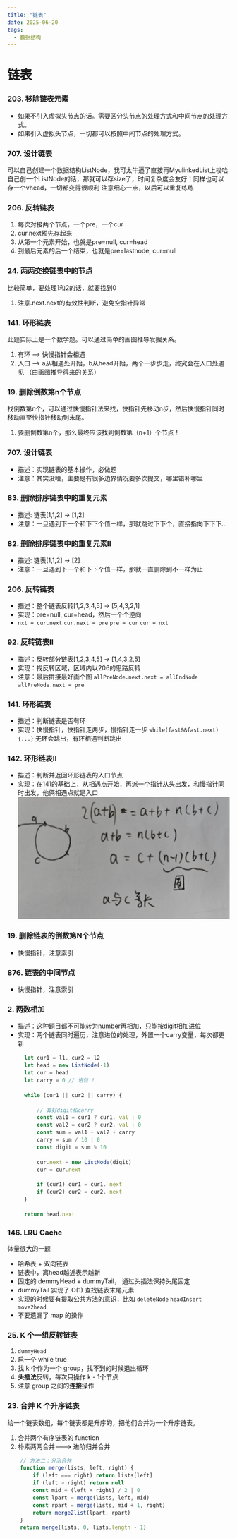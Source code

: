 ```yaml
---
title: "链表"
date: 2025-06-20
tags:
  - 数据结构
---
```

# 链表

### 203. 移除链表元素

* 如果不引入虚拟头节点的话。需要区分头节点的处理方式和中间节点的处理方式。
* 如果引入虚拟头节点，一切都可以按照中间节点的处理方式。

### 707. 设计链表
可以自己创建一个数据结构ListNode，我可太牛逼了直接再MyulinkedList上梭哈
自己创一个ListNode的话，那就可以存size了，时间复杂度会友好！同样也可以存一个vhead，一切都变得很顺利
注意细心一点，以后可以重复练练

### 206. 反转链表
1. 每次对接两个节点，一个pre，一个cur
2. cur.next预先存起来
3. 从第一个元素开始，也就是pre=null, cur=head 
4. 到最后元素的后一个结束，也就是pre=lastnode, cur=null 

### 24. 两两交换链表中的节点
比较简单，要处理1和2的话，就要找到0
1. 注意.next.next的有效性判断，避免空指针异常

### 141. 环形链表
此题实际上是一个数学题。可以通过简单的画图推导发掘关系。
1. 有环 --> 快慢指针会相遇
2. 入口 --> a从相遇处开始，b从head开始，两个一步步走，终究会在入口处遇见 （由画图推导得来的关系）

### 19. 删除倒数第n个节点
找倒数第n个，可以通过快慢指针法来找，快指针先移动n步，然后快慢指针同时移动直至快指针移动到末尾。
1. 要删倒数第n个，那么最终应该找到倒数第（n+1）个节点！


### 707. 设计链表
- 描述：实现链表的基本操作，必做题
- 注意：其实没啥，主要是有很多边界情况要多次提交，哪里错补哪里


### 83. 删除排序链表中的重复元素
- 描述: 链表[1,1,2] -> [1,2]
- 注意：一旦遇到下一个和下下个值一样，那就跳过下下个，直接指向下下下...

### 82. 删除排序链表中的重复元素II
- 描述: 链表[1,1,2] -> [2]
- 注意：一旦遇到下一个和下下个值一样，那就一直删除到不一样为止

### 206. 反转链表
- 描述：整个链表反转[1,2,3,4,5] -> [5,4,3,2,1]
- 实现：pre=null, cur=head，然后一个个逆向
- `nxt = cur.next` `cur.next = pre` `pre = cur` `cur = nxt`

### 92. 反转链表II
- 描述：反转部分链表[1,2,3,4,5] -> [1,4,3,2,5]
- 实现：找反转区域，区域内以206的思路反转
- 注意：最后拼接最好画个图 `allPreNode.next.next = allEndNode` `allPreNode.next = pre`
    
### 141. 环形链表
- 描述：判断链表是否有环
- 实现：快慢指针，快指针走两步，慢指针走一步
  `while(fast&&fast.next){...}` 无环会跳出，有环相遇判断跳出

### 142. 环形链表II
- 描述：判断并返回环形链表的入口节点
- 实现：在141的基础上，从相遇点开始，再派一个指针从头出发，和慢指针同时出发，他俩相遇点就是入口
  ![环形链表入口](../assets/环形链表入口.jpg)

### 19. 删除链表的倒数第N个节点
- 快慢指针，注意索引

### 876. 链表的中间节点
- 快慢指针，注意索引

### 2. 两数相加
- 描述：这种题目都不可能转为number再相加，只能按digit相加进位
- 实现：两个链表同时遍历，注意进位的处理，外置一个carry变量，每次都更新
  ```js
    let cur1 = l1, cur2 = l2
    let head = new ListNode(-1)
    let cur = head
    let carry = 0 // 进位 !

    while (cur1 || cur2 || carry) {

        // 算好digit和carry
        const val1 = cur1 ? cur1. val : 0
        const val2 = cur2 ? cur2. val : 0
        const sum = val1 + val2 + carry
        carry = sum / 10 | 0
        const digit = sum % 10

        cur.next = new ListNode(digit)
        cur = cur.next

        if (cur1) cur1 = cur1. next
        if (cur2) cur2 = cur2. next
    }

    return head.next
  ```

### 146. LRU Cache

体量很大的一题

- 哈希表 + 双向链表
- 链表中，离head越近表示越新
- 固定的 demmyHead + dummyTail， 通过头插法保持头尾固定
- dummyTail 实现了 O(1) 查找链表末尾元素
- 实现的时候要有提取公共方法的意识，比如 `deleteNode` `headInsert` `move2head`
- 不要遗漏了 map 的操作
### 25. K 个一组反转链表

1. `dummyHead`
2. 启一个 while true
3. 找 k 个作为一个 group，找不到的时候退出循环
4. **头插法**反转，每次只操作 k - 1个节点
5. 注意 group 之间的**连接**操作


### 23. 合并 K 个升序链表

给一个链表数组，每个链表都是升序的，把他们合并为一个升序链表。

1. 合并两个有序链表的 function
2. 朴素两两合并---> 进阶归并合并
```js
    // 方法二：分治合并
    function merge(lists, left, right) {
        if (left === right) return lists[left]
        if (left > right) return null
        const mid = (left + right) / 2 | 0
        const lpart = merge(lists, left, mid)
        const rpart = merge(lists, mid + 1, right)
        return merge2list(lpart, rpart)
    }
    return merge(lists, 0, lists.length - 1)
```
